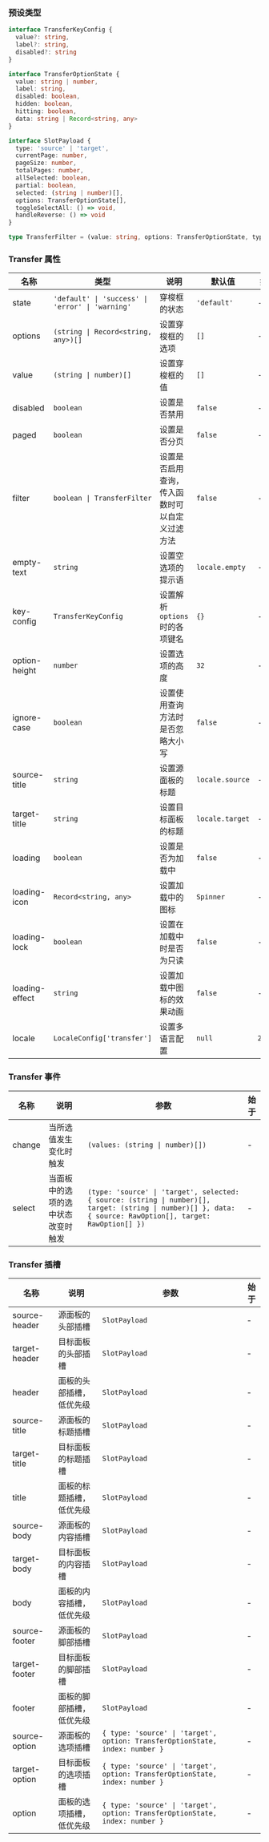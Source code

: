 ### 预设类型

```ts
interface TransferKeyConfig {
  value?: string,
  label?: string,
  disabled?: string
}

interface TransferOptionState {
  value: string | number,
  label: string,
  disabled: boolean,
  hidden: boolean,
  hitting: boolean,
  data: string | Record<string, any>
}

interface SlotPayload {
  type: 'source' | 'target',
  currentPage: number,
  pageSize: number,
  totalPages: number,
  allSelected: boolean,
  partial: boolean,
  selected: (string | number)[],
  options: TransferOptionState[],
  toggleSelectAll: () => void,
  handleReverse: () => void
}

type TransferFilter = (value: string, options: TransferOptionState, type: 'source' | 'target') => boolean
```

### Transfer 属性

| 名称           | 类型                                             | 说明                                           | 默认值          | 始于    |
| -------------- | ------------------------------------------------ | ---------------------------------------------- | --------------- | ------- |
| state          | `'default' \| 'success' \| 'error' \| 'warning'` | 穿梭框的状态                                   | `'default'`     | -       |
| options        | `(string \| Record<string, any>)[]`              | 设置穿梭框的选项                               | `[]`            | -       |
| value          | `(string \| number)[]`                           | 设置穿梭框的值                                 | `[]`            | -       |
| disabled       | `boolean`                                        | 设置是否禁用                                   | `false`         | -       |
| paged          | `boolean`                                        | 设置是否分页                                   | `false`         | -       |
| filter         | `boolean \| TransferFilter`                      | 设置是否启用查询，传入函数时可以自定义过滤方法 | `false`         | -       |
| empty-text     | `string`                                         | 设置空选项的提示语                             | `locale.empty`  | -       |
| key-config     | `TransferKeyConfig`                              | 设置解析 `options` 时的各项键名                | `{}`            | -       |
| option-height  | `number`                                         | 设置选项的高度                                 | `32`            | -       |
| ignore-case    | `boolean`                                        | 设置使用查询方法时是否忽略大小写               | `false`         | -       |
| source-title   | `string`                                         | 设置源面板的标题                               | `locale.source` | -       |
| target-title   | `string`                                         | 设置目标面板的标题                             | `locale.target` | -       |
| loading        | `boolean`                                        | 设置是否为加载中                               | `false`         | -       |
| loading-icon   | `Record<string, any>`                            | 设置加载中的图标                               | `Spinner`       | -       |
| loading-lock   | `boolean`                                        | 设置在加载中时是否为只读                       | `false`         | -       |
| loading-effect | `string`                                         | 设置加载中图标的效果动画                       | `false`         | -       |
| locale         | `LocaleConfig['transfer']`                       | 设置多语言配置                                 | `null`          | `2.1.0` |

### Transfer 事件

| 名称   | 说明                               | 参数                                                                                                                                                         | 始于 |
| ------ | ---------------------------------- | ------------------------------------------------------------------------------------------------------------------------------------------------------------ | ---- |
| change | 当所选值发生变化时触发             | `(values: (string \| number)[])`                                                                                                                             | -    |
| select | 当面板中的选项的选中状态改变时触发 | `(type: 'source' \| 'target', selected: { source: (string \| number)[], target: (string \| number)[] }, data: { source: RawOption[], target: RawOption[] })` | -    |

### Transfer 插槽

| 名称          | 说明                     | 参数                                                                         | 始于 |
| ------------- | ------------------------ | ---------------------------------------------------------------------------- | ---- |
| source-header | 源面板的头部插槽         | `SlotPayload`                                                                | -    |
| target-header | 目标面板的头部插槽       | `SlotPayload`                                                                | -    |
| header        | 面板的头部插槽，低优先级 | `SlotPayload`                                                                | -    |
| source-title  | 源面板的标题插槽         | `SlotPayload`                                                                | -    |
| target-title  | 目标面板的标题插槽       | `SlotPayload`                                                                | -    |
| title         | 面板的标题插槽，低优先级 | `SlotPayload`                                                                | -    |
| source-body   | 源面板的内容插槽         | `SlotPayload`                                                                | -    |
| target-body   | 目标面板的内容插槽       | `SlotPayload`                                                                | -    |
| body          | 面板的内容插槽，低优先级 | `SlotPayload`                                                                | -    |
| source-footer | 源面板的脚部插槽         | `SlotPayload`                                                                | -    |
| target-footer | 目标面板的脚部插槽       | `SlotPayload`                                                                | -    |
| footer        | 面板的脚部插槽，低优先级 | `SlotPayload`                                                                | -    |
| source-option | 源面板的选项插槽         | `{ type: 'source' \| 'target', option: TransferOptionState, index: number }` | -    |
| target-option | 目标面板的选项插槽       | `{ type: 'source' \| 'target', option: TransferOptionState, index: number }` | -    |
| option        | 面板的选项插槽，低优先级 | `{ type: 'source' \| 'target', option: TransferOptionState, index: number }` | -    |
